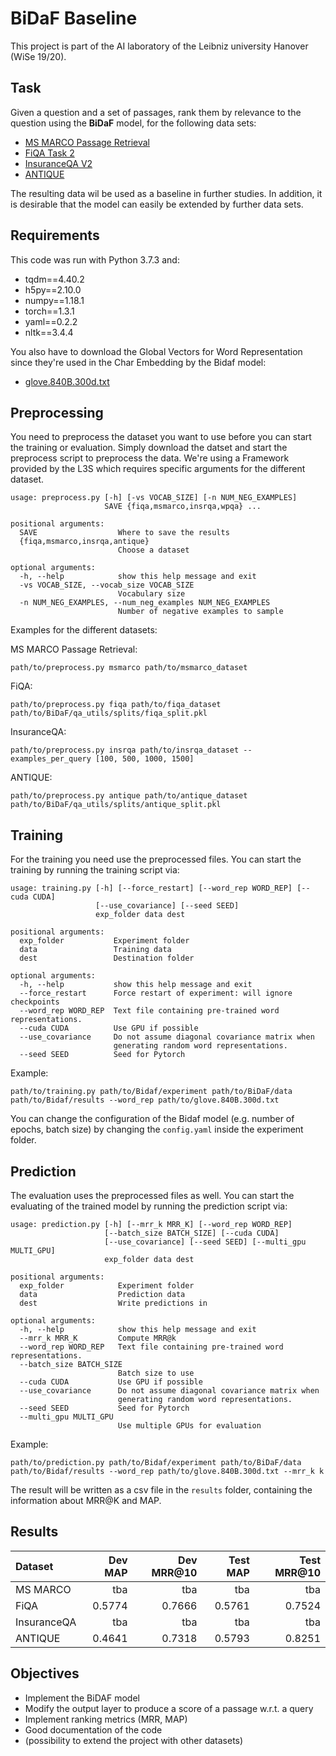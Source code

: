 # BiDaF Baseline

This project is part of the AI laboratory of the Leibniz university Hanover (WiSe 19/20).

## Task
Given a question and a set of passages, rank them by relevance to the
question using the **BiDaF** model, for the following data sets:

- [MS MARCO Passage Retrieval](http://www.msmarco.org/dataset.aspx)
- [FiQA Task 2](https://sites.google.com/view/fiqa)
- [InsuranceQA V2](https://github.com/shuzi/insuranceQA)
- [ANTIQUE](https://ciir.cs.umass.edu/downloads/Antique/)

The resulting data wil be used as a baseline in further studies. In addition, it is desirable that the model can easily be extended by further data sets.

## Requirements
This code was run with Python 3.7.3 and:

- tqdm==4.40.2
- h5py==2.10.0
- numpy==1.18.1
- torch==1.3.1
- yaml==0.2.2
- nltk==3.4.4

You also have to download the Global Vectors for Word Representation since they're used in the Char Embedding by the Bidaf model:

- [glove.840B.300d.txt](https://nlp.stanford.edu/data/glove.840B.300d.zip)

## Preprocessing
You need to preprocess the dataset you want to use before you can start the training or evaluation. Simply download the datset and start the preprocess script to preprocess the data. We're using a Framework provided by the L3S which requires specific arguments for the different dataset.

```
usage: preprocess.py [-h] [-vs VOCAB_SIZE] [-n NUM_NEG_EXAMPLES]
                     SAVE {fiqa,msmarco,insrqa,wpqa} ...

positional arguments:
  SAVE                  Where to save the results
  {fiqa,msmarco,insrqa,antique}
                        Choose a dataset

optional arguments:
  -h, --help            show this help message and exit
  -vs VOCAB_SIZE, --vocab_size VOCAB_SIZE
                        Vocabulary size
  -n NUM_NEG_EXAMPLES, --num_neg_examples NUM_NEG_EXAMPLES
                        Number of negative examples to sample
```

Examples for the different datasets:

MS MARCO Passage Retrieval:

  `path/to/preprocess.py msmarco path/to/msmarco_dataset`

FiQA:

  `path/to/preprocess.py fiqa path/to/fiqa_dataset path/to/BiDaF/qa_utils/splits/fiqa_split.pkl`

InsuranceQA:

  `path/to/preprocess.py insrqa path/to/insrqa_dataset --examples_per_query [100, 500, 1000, 1500]`

ANTIQUE:

  `path/to/preprocess.py antique path/to/antique_dataset path/to/BiDaF/qa_utils/splits/antique_split.pkl`

## Training
For the training you need use the preprocessed files. You can start the training by running the training script via:

```
usage: training.py [-h] [--force_restart] [--word_rep WORD_REP] [--cuda CUDA]
                   [--use_covariance] [--seed SEED]
                   exp_folder data dest

positional arguments:
  exp_folder           Experiment folder
  data                 Training data
  dest                 Destination folder

optional arguments:
  -h, --help           show this help message and exit
  --force_restart      Force restart of experiment: will ignore checkpoints
  --word_rep WORD_REP  Text file containing pre-trained word representations.
  --cuda CUDA          Use GPU if possible
  --use_covariance     Do not assume diagonal covariance matrix when
                       generating random word representations.
  --seed SEED          Seed for Pytorch
```

Example:

```
path/to/training.py path/to/Bidaf/experiment path/to/BiDaF/data path/to/Bidaf/results --word_rep path/to/glove.840B.300d.txt
```

You can change the configuration of the Bidaf model (e.g. number of epochs, batch size) by changing the `config.yaml` inside the experiment folder.

## Prediction
The evaluation uses the preprocessed files as well. You can start the evaluating of the trained model by running the prediction script via:

```
usage: prediction.py [-h] [--mrr_k MRR_K] [--word_rep WORD_REP]
                     [--batch_size BATCH_SIZE] [--cuda CUDA]
                     [--use_covariance] [--seed SEED] [--multi_gpu MULTI_GPU]
                     exp_folder data dest

positional arguments:
  exp_folder            Experiment folder
  data                  Prediction data
  dest                  Write predictions in

optional arguments:
  -h, --help            show this help message and exit
  --mrr_k MRR_K         Compute MRR@k
  --word_rep WORD_REP   Text file containing pre-trained word representations.
  --batch_size BATCH_SIZE
                        Batch size to use
  --cuda CUDA           Use GPU if possible
  --use_covariance      Do not assume diagonal covariance matrix when
                        generating random word representations.
  --seed SEED           Seed for Pytorch
  --multi_gpu MULTI_GPU
                        Use multiple GPUs for evaluation
```

Example:

```
path/to/prediction.py path/to/Bidaf/experiment path/to/BiDaF/data path/to/Bidaf/results --word_rep path/to/glove.840B.300d.txt --mrr_k k
```

The result will be written as a csv file in the `results` folder, containing the information about MRR@K and MAP.

## Results

| Dataset     | Dev MAP | Dev MRR@10 | Test MAP | Test MRR@10 |
|:------------|--------:| ----------:|---------:|------------:|
| MS MARCO    | tba     | tba        | tba      | tba         |
| FiQA        | 0.5774  | 0.7666     | 0.5761   | 0.7524      |
| InsuranceQA | tba     | tba        | tba      | tba         |
| ANTIQUE     | 0.4641  | 0.7318     | 0.5793   | 0.8251      |

## Objectives

- Implement the BiDAF model
- Modify the output layer to produce a score of a passage w.r.t. a query
- Implement ranking metrics (MRR, MAP)
- Good documentation of the code
- (possibility to extend the project with other datasets)
